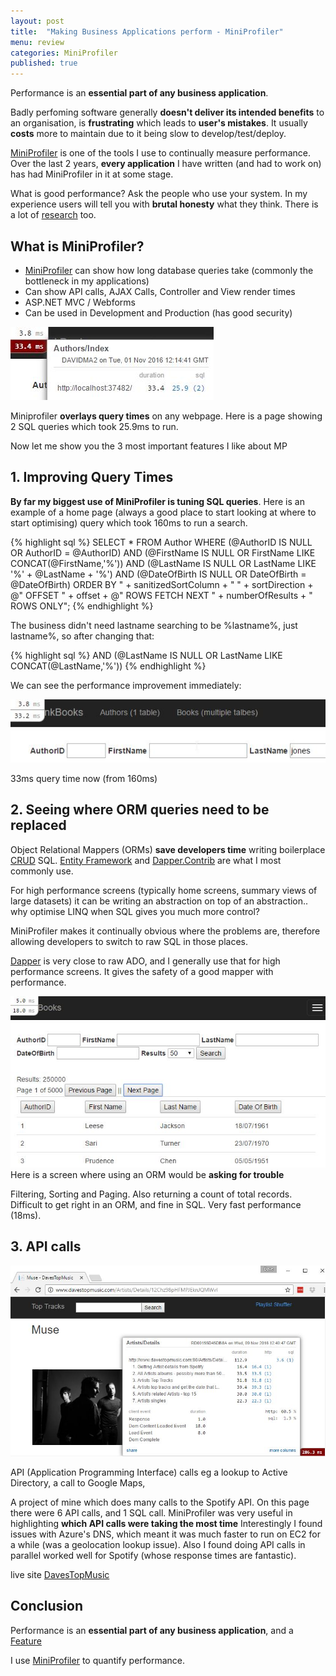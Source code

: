 ```yaml
---
layout: post
title:  "Making Business Applications perform - MiniProfiler"
menu: review
categories: MiniProfiler
published: true
---
```

Performance is an **essential part of any business application**.

Badly perfoming software generally **doesn't deliver its intended benefits** to an organisation, is **frustrating** which leads to **user's mistakes**.  It usually **costs** more to maintain due to it being slow to develop/test/deploy.


[MiniProfiler](http://miniprofiler.com/) is one of the tools I use to continually measure performance. Over the last 2 years, **every application** I have written (and had to work on) has had MiniProfiler in it at some stage.


What is good performance? Ask the people who use your system.  In my experience users will tell you with **brutal honesty** what they think. There is a lot of [research](http://stackoverflow.com/a/164290/26086) too.


## What is MiniProfiler?
* [MiniProfiler](http://miniprofiler.com/) can show how long database queries take (commonly the bottleneck in my applications)
* Can show API calls, AJAX Calls, Controller and View render times
* ASP.NET MVC / Webforms
* Can be used in Development and Production (has good security)

![Cows](/assets/MiniProfiler_1.jpg)

Miniprofiler **overlays query times** on any webpage. Here is a page showing 2 SQL queries which took 25.9ms to run.

Now let me show you the 3 most important features I like about MP

## 1. Improving Query Times
**By far my biggest use of MiniProfiler is tuning SQL queries**. Here is an example of a home page (always a good place to start looking at where to start optimising) query which took 160ms to run a search.

{% highlight sql %}
SELECT * FROM Author 
WHERE (@AuthorID IS NULL OR AuthorID = @AuthorID)
AND (@FirstName IS NULL OR FirstName LIKE CONCAT(@FirstName,'%'))
AND (@LastName IS NULL OR LastName LIKE '%' + @LastName + '%')
AND (@DateOfBirth IS NULL OR DateOfBirth = @DateOfBirth)
ORDER BY " + sanitizedSortColumn + " " + sortDirection + @"
OFFSET " + offset + @" ROWS 
FETCH NEXT " + numberOfResults + " ROWS ONLY";
{% endhighlight %}

The business didn't need lastname searching to be %lastname%, just lastname%, so after changing that:

{% highlight sql %}
AND (@LastName IS NULL OR LastName LIKE CONCAT(@LastName,'%'))
{% endhighlight %}

We can see the performance improvement immediately:

![Cows](/assets/MiniProfiler_2.jpg)

33ms query time now (from 160ms)

## 2. Seeing where ORM queries need to be replaced
Object Relational Mappers (ORMs) **save developers time** writing boilerplace [CRUD](https://en.wikipedia.org/wiki/Create,_read,_update_and_delete) SQL.  [Entity Framework](https://www.asp.net/entity-framework) and [Dapper.Contrib](https://github.com/StackExchange/dapper-dot-net/tree/master/Dapper.Contrib) are what I most commonly use.

For high performance screens (typically home screens, summary views of large datasets) it can be writing an abstraction on top of an abstraction.. why optimise LINQ when SQL gives you much more control?

MiniProfiler makes it continually obvious where the problems are, therefore allowing developers to switch to raw SQL in those places.


[Dapper](https://github.com/StackExchange/dapper-dot-net) is very close to raw ADO, and I generally use that for high performance screens. It gives the safety of a good mapper with performance.



![Cows](/assets/MiniProfiler_5.jpg)
Here is a screen where using an ORM would be **asking for trouble**

Filtering, Sorting and Paging. Also returning a count of total records.  Difficult to get right in an ORM, and fine in SQL.  Very fast performance (18ms).

## 3. API calls
![Cows](/assets/MiniProfiler_6.jpg)

API (Application Programming Interface) calls eg a lookup to Active Directory, a call to Google Maps,

A project of mine which does many calls to the Spotify API.  On this page there were 6 API calls, and 1 SQL call.  MiniProfiler was very useful in highlighting **which API calls were taking the most time**  Interestingly I found issues with Azure's DNS, which meant it was much faster to run on EC2 for a while (was a geolocation lookup issue). Also I found doing API calls in parallel worked well for Spotify (whose response times are fantastic).

live site [DavesTopMusic](http://www.davestopmusic.com/Artists/Details/12Chz98pHFMPJEknJQMWvI)


## Conclusion
Performance is an **essential part of any business application**, and a [Feature](https://blog.codinghorror.com/performance-is-a-feature/)

I use [MiniProfiler](http://miniprofiler.com/) to quantify performance.
<br />
<br />
<br />
<br />
<br />
<br />
<br />
